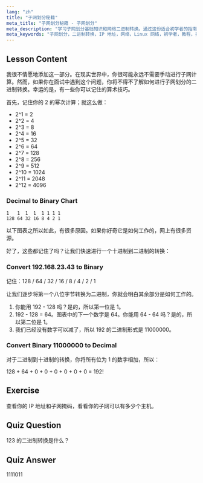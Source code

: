 ```yaml
---
lang: "zh"
title: "子网划分秘籍"
meta_title: "子网划分秘籍 - 子网划分"
meta_description: "学习子网划分基础知识和网络二进制转换。通过这份适合初学者的指南，了解 IP 地址和子网掩码。立即开始学习！"
meta_keywords: "子网划分，二进制转换，IP 地址，网络，Linux 网络，初学者，教程，指南"
---
```


## Lesson Content

我很不情愿地添加这一部分。在现实世界中，你很可能永远不需要手动进行子网计算。然而，如果你在面试中遇到这个问题，你将不得不了解如何进行子网划分的二进制转换。幸运的是，有一些你可以记住的算术技巧。

首先，记住你的 2 的幂次计算；就这么做：

- 2^1 = 2
- 2^2 = 4
- 2^3 = 8
- 2^4 = 16
- 2^5 = 32
- 2^6 = 64
- 2^7 = 128
- 2^8 = 256
- 2^9 = 512
- 2^10 = 1024
- 2^11 = 2048
- 2^12 = 4096

### Decimal to Binary Chart

```plaintext
1   1  1  1  1 1 1 1
128 64 32 16 8 4 2 1
```

以下图表之所以如此，有很多原因。如果你好奇它是如何工作的，网上有很多资源。

好了，这些都记住了吗？让我们快速进行一个十进制到二进制的转换：

### Convert 192.168.23.43 to Binary

记住：128 / 64 / 32 / 16 / 8 / 4 / 2 / 1

让我们逐步将第一个八位字节转换为二进制，你就会明白其余部分是如何工作的。

1. 你能用 192 - 128 吗？是的，所以第一位是 1。
2. 192 - 128 = 64。图表中的下一个数字是 64。你能用 64 - 64 吗？是的，所以第二位是 1。
3. 我们已经没有数字可以减了，所以 192 的二进制形式是 11000000。

### Convert Binary 11000000 to Decimal

对于二进制到十进制的转换，你将所有位为 1 的数字相加，所以：

128 + 64 + 0 + 0 + 0 + 0 + 0 + 0 = 192!

## Exercise

查看你的 IP 地址和子网掩码，看看你的子网可以有多少个主机。

## Quiz Question

123 的二进制转换是什么？

## Quiz Answer

1111011
